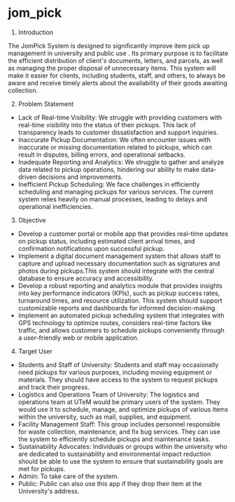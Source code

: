 # jom_pick

1. Introduction

The JomPick System is designed to significantly improve item pick up management in university and public use . Its primary purpose is to facilitate the efficient distribution of client's documents, letters, and parcels, as well as managing the proper disposal of unnecessary items. This system will make it easier for clients, including students, staff, and others, to always be aware and receive timely alerts about the availability of their goods awaiting collection.

2. Problem Statement

- Lack of Real-time Visibility: We struggle with providing customers with real-time visibility into the status of their pickups. This lack of transparency leads to customer dissatisfaction and support inquiries.
- Inaccurate Pickup Documentation: We often encounter issues with inaccurate or missing documentation related to pickups, which can result in disputes, billing errors, and operational setbacks.
- Inadequate Reporting and Analytics: We struggle to gather and analyze data related to pickup operations, hindering our ability to make data-driven decisions and improvements.
- Inefficient Pickup Scheduling: We face challenges in efficiently scheduling and managing pickups for various services. The current system relies heavily on manual processes, leading to delays and operational 
  inefficiencies.

3. Objective

- Develop a customer portal or mobile app that provides real-time updates on pickup status, including estimated client arrival times, and confirmation notifications upon successful pickup.
- Implement a digital document management system that allows staff to capture and upload necessary documentation such as signatures and photos during pickups.This system should integrate with the central database 
  to ensure accuracy and accessibility.
- Develop a robust reporting and analytics module that provides insights into key performance indicators (KPIs), such as pickup success rates, turnaround times, and resource utilization. This system should 
  support customizable reports and dashboards for informed decision-making.
- Implement an automated pickup scheduling system that integrates with GPS technology to optimize routes, considers real-time factors like traffic, and allows customers to schedule pickups conveniently through a 
  user-friendly web or mobile application.

4. Target User

- Students and Staff of University: Students and staff may occasionally need pickups for various purposes, including moving equipment or materials. They should have access to the system to request pickups and 
  track their progress.
- Logistics and Operations Team of University: The logistics and operations team at UTeM would be primary users of the system. They would use it to schedule, manage, and optimize pickups of various items within 
  the university, such as mail, supplies, and equipment.
- Facility Management Staff: This group includes personnel responsible for waste collection, maintenance, and fix bug services. They can use the system to efficiently schedule pickups and maintenance tasks.
- Sustainability Advocates: Individuals or groups within the university who are dedicated to sustainability and environmental impact reduction should be able to use the system to ensure that sustainability goals 
  are met for pickups.
- Admin: To take care of the system.
- Public: Public can also use this app if they drop their item at the University's address.


